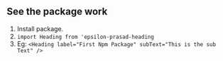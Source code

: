 ## See the package work

1. Install package.
2. `import Heading from 'epsilon-prasad-heading`
3. Eg: `<Heading label="First Npm Package" subText="This is the sub Text" />`
